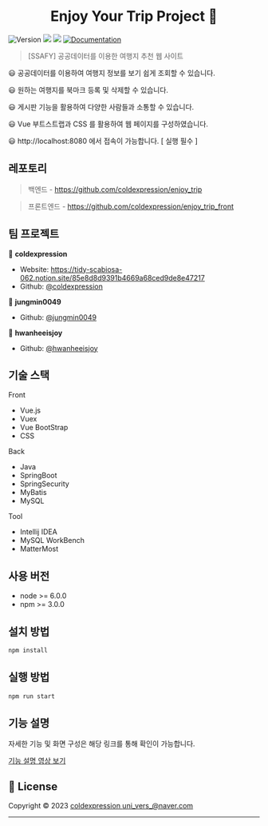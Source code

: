 <h1 align="center">Enjoy Your Trip Project 👋</h1>
<p>
  <img alt="Version" src="https://img.shields.io/badge/version-1.0.0-blue.svg?cacheSeconds=2592000" />
  <img src="https://img.shields.io/badge/node-%3E%3D%206.0.0-blue.svg" />
  <img src="https://img.shields.io/badge/npm-%3E%3D%203.0.0-blue.svg" />
  <a href="doc url" target="_blank">
    <img alt="Documentation" src="https://img.shields.io/badge/documentation-yes-brightgreen.svg" />
  </a>
</p>

> [SSAFY] 공공데이터를 이용한 여행지 추천 웹 사이트

😃 공공데이터를 이용하여 여행지 정보를 보기 쉽게 조회할 수 있습니다.

😃 원하는 여행지를 북마크 등록 및 삭제할 수 있습니다.

😃 게시판 기능을 활용하여 다양한 사람들과 소통할 수 있습니다.

😃 Vue 부트스트랩과 CSS 를 활용하여 웹 페이지를 구성하였습니다.

😃 http://localhost:8080 에서 접속이 가능합니다. [ 실행 필수 ]

## 레포토리

> 백엔드 - https://github.com/coldexpression/enjoy_trip

> 프론트엔드 - https://github.com/coldexpression/enjoy_trip_front

## 팀 프로젝트

👦 **coldexpression**

- Website: https://tidy-scabiosa-062.notion.site/85e8d8d9391b4669a68ced9de8e47217
- Github: [@coldexpression](https://github.com/coldexpression)

👩 **jungmin0049**

- Github: [@jungmin0049](https://github.com/jungmin0049)

👩 **hwanheeisjoy**

- Github: [@hwanheeisjoy](https://github.com/hwanheeisjoy)

## 기술 스택

Front

- Vue.js
- Vuex
- Vue BootStrap
- CSS

Back

- Java
- SpringBoot
- SpringSecurity
- MyBatis
- MySQL

Tool

- Intellij IDEA
- MySQL WorkBench
- MatterMost

## 사용 버전

- node >= 6.0.0
- npm >= 3.0.0

## 설치 방법

```sh
npm install
```

## 실행 방법

```sh
npm run start
```

## 기능 설명

자세한 기능 및 화면 구성은 해당 링크를 통해 확인이 가능합니다.

<a href="https://www.youtube.com/watch?v=FJThi3K83JE">
  기능 설명 영상 보기
</a>

## 📝 License

Copyright © 2023 [coldexpression <uni_vers_@naver.com>](https://github.com/coldexpression)<br />

---
